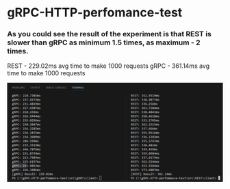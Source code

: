 # gRPC-HTTP-perfomance-test


### As you could see the result of the experiment is that REST is slower than gRPC as minimum 1.5 times, as maximum - 2 times.
REST - 229.02ms avg time to make 1000 requests
gRPC - 361.14ms avg time to make 1000 requests

![Performance test](image.png)